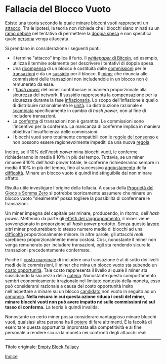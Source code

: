 # Fallacia del Blocco Vuoto



Esiste una teoria secondo la quale [minare](ch101-glossary.md#centro-di-mining-mine) [blocchi](ch101-glossary.md#blocco) vuoti rappresenti un [attacco](ch101-glossary.md#attacco). Tra le ipotesi, la teoria non richiede che i blocchi siano minati su un [ramo debole](ch101-glossary.md#ramo-debole-weak-branch) nel tentativo di permettere la [doppia spesa](ch101-glossary.md#doppia-spesa) e non specifica quale [persona](ch101-glossary.md#persona) venga attaccata.

Si prendano in considerazione i seguenti punti:

* Il termine "attacco" implica il furto. Il [_whitepaper_ di Bitcoin](https://bitcoin.org/bitcoin.pdf), ad esempio, utilizza il termine solamente per descrivere i tentativi di doppia spesa.
* Una [ricompensa](ch101-glossary.md#ricompensa-reward) di un blocco è costituita dalle [commissioni](ch101-glossary.md#commissioni-di-transazione-fee) per le [transazioni](ch101-glossary.md#transazione) e da un [sussidio](ch101-glossary.md#sussidio-subsidy) per il blocco. Il [miner](ch101-glossary.md#miner) che rinuncia alle commissioni delle transazioni non includendole in un blocco non è remunerato da esse.
* L'[_hash power_](ch101-glossary.md#hash-power) del miner contribuisce in maniera proporzionale alla sicurezza del network. Il sussidio rappresenta la compensazione per la sicurezza durante la fase [inflazionaria](ch101-glossary.md#inflazione). Lo scopo dell'inflazione è quello di distribuire razionalmente le [unità](ch101-glossary.md#unità). La distribuzione razionale è [scambiata](ch101-glossary.md#scambio-di-unità) specificamente in cambio di _hash power_, non al fine di includere transazioni.
* La [conferma](ch101-glossary.md#conferma) di transazioni non è garantita. Le commissioni sono l'incentivo per la conferma. La mancanza di conferme implica in maniera obiettiva l'insufficienza delle commissioni.
* I blocchi vuoti sono totalmente compatibili con le [regole del consenso](ch101-glossary.md#regole-del-consenso) e non possono essere ragionevolmente impediti da una nuova [regola](ch101-glossary.md#regola).

Inoltre, se il 10% dell'_hash power_ mina blocchi vuoti, le conferme richiederanno in media il 10% in più del tempo. Tuttavia, se un miner rimuove il 10% dell'_hash power_ totale, le conferme richiederanno sempre in media il 10% in più del tempo, fino al successivo [aggiustamento](ch101-glossary.md#aggiustamento) della [difficoltà](ch101-glossary.md#difficoltà). Minare un blocco vuoto è quindi indistinguibile dal non minare affatto.

Risulta utile investigare l'origine della fallacia. A causa della [Proprietà del Gioco a Somma Zero](ch032-zero-sum-property.md) si potrebbe teoricamente assumere che minare un blocco vuoto "slealmente" possa togliere la possibilità di confermare le transazioni.

Un miner impegna del capitale per minare, producendo, in ritorno, dell'_hash power_. Mettendo da parte gli [effetti del raggruppamento](ch039-pooling-pressure-risk.md), il miner viene sovvenzionato in proporzione all'_hash power_ prodotto. Senza questo [lavoro](ch101-glossary.md#lavoro) altri miner produrrebbero lo stesso numero medio di blocchi ad una [difficoltà](ch101-glossary.md#difficoltà) proporzionalmente minore. In altre parole, gli attacchi _reali_ sarebbero proporzionalmente meno costosi. Così, nonostante il miner non venga remunerato per includere transazioni, egli sta rendendo sicure le transazioni precedentemente confermate.

Poiché il [costo marginale](https://it.wikipedia.org/wiki/Costo_marginale) di includere una transazione è al di sotto dei livelli medi delle commissioni, il miner che mina un blocco vuoto sta subendo un [costo opportunità](https://it.wikipedia.org/wiki/Costo_opportunit%C3%A0). Tale costo rappresenta il livello al quale il miner sta sussidiando la sicurezza della [catena](ch101-glossary.md#catena). Nonostante questo comportamento sembri economicamente irrazionale nel limitato contesto della moneta, esso può considerarsi razionale a causa del costo opportunità insito nell'aspettare a minare su un blocco [candidato](ch101-glossary.md#candidato) non vuoto in seguito ad un [annuncio](ch101-glossary.md#annuncio). **Nella misura in cui questa azione riduca i costi del miner, minare blocchi vuoti non può avere impatto né sulle commissioni né sul tasso di conferma.** La teoria è quindi invalida.

Nonostante un certo miner possa considerare vantaggioso minare blocchi vuoti, qualsiasi altra persona ha il [potere](ch101-glossary.md#potere) di fare altrimenti. È la facoltà di esercitare questa opportunità improntata alla competitività e al fine personale a rendere sicura la moneta nei confronti degli attacchi reali.

---

Titolo originale: [Empty Block Fallacy](https://github.com/libbitcoin/libbitcoin-system/wiki/Empty-Block-Fallacy)

[Indice](/README.md)



